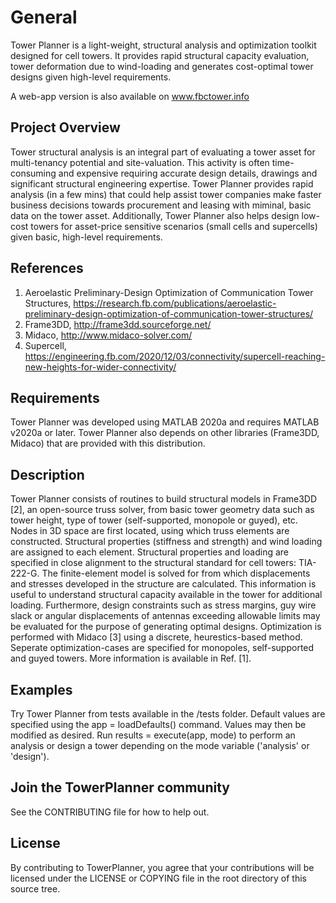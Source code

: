 # General
Tower Planner is a light-weight, structural analysis and optimization toolkit designed for cell towers. It provides rapid structural capacity evaluation, tower deformation due to wind-loading and generates cost-optimal tower designs given high-level requirements. 

A web-app version is also available on www.fbctower.info

## Project Overview
Tower structural analysis is an integral part of evaluating a tower asset for multi-tenancy potential and site-valuation. This activity is often time-consuming and expensive requiring accurate design details, drawings and significant structural engineering expertise. Tower Planner provides rapid analysis (in a few mins) that could help assist tower companies make faster business decisions towards procurement and leasing with miminal, basic data on the tower asset. Additionally, Tower Planner also helps design low-cost towers for asset-price sensitive scenarios (small cells and supercells) given basic, high-level requirements. 

## References
1. Aeroelastic Preliminary-Design Optimization of Communication Tower Structures, https://research.fb.com/publications/aeroelastic-preliminary-design-optimization-of-communication-tower-structures/
2. Frame3DD, http://frame3dd.sourceforge.net/
3. Midaco, http://www.midaco-solver.com/
4. Supercell, https://engineering.fb.com/2020/12/03/connectivity/supercell-reaching-new-heights-for-wider-connectivity/

## Requirements
Tower Planner was developed using MATLAB 2020a and requires MATLAB v2020a or later. Tower Planner also depends on other libraries (Frame3DD, Midaco) that are provided with this distribution. 

## Description
Tower Planner consists of routines to build structural models in Frame3DD [2], an open-source truss solver, from basic tower geometry data such as tower height, type of tower (self-supported, monopole or guyed), etc. Nodes in 3D space are first located, using which truss elements are constructed. Structural properties (stiffness and strength) and wind loading are assigned to each element. Structural properties and loading are specified in close alignment to the structural standard for cell towers: TIA-222-G. The finite-element model is solved for from which displacements and stresses developed in the structure are calculated. This information is useful to understand structural capacity available in the tower for additional loading. Furthermore, design constraints such as stress margins, guy wire slack or angular displacements of antennas exceeding allowable limits may be evaluated for the purpose of generating optimal designs. Optimization is performed with Midaco [3] using a discrete, heurestics-based method. Seperate optimization-cases are specified for monopoles, self-supported and guyed towers. More information is available in Ref. [1]. 

## Examples
Try Tower Planner from tests available in the /tests folder. Default values are specified using the app = loadDefaults() command. Values may then be modified as desired. Run results = execute(app, mode) to perform an analysis or design a tower depending on the mode variable ('analysis' or 'design'). 


## Join the TowerPlanner community
See the CONTRIBUTING file for how to help out.

## License
By contributing to TowerPlanner, you agree that your contributions will be licensed
under the LICENSE or COPYING file in the root directory of this source tree.

